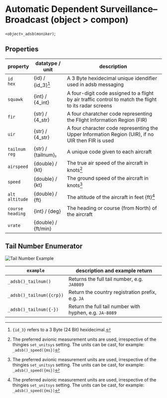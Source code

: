 # Automatic Dependent Surveillance–Broadcast (object > compon) 


*`<object>`*`_adsb(`*`moniker`*`)`;

## Properties

| property | datatype / unit | description |
| --- | --- | --- |
| `id`<br>`hex` | {id} / {id_3}[^3btyehex] | A 3 Byte hexidecimal unique idendifier used in adsb messaging |
| `squawk` | {int} / {4_int} | A four-digit code assigned to a flight by air traffic control to match the flight to its radar screens |
| `fir` | {str} / {4_str} | A four charatcher code representing the Flight Information Region (FIR) |
| `uir` | {str} / {4_str} | A four character code representing the Upper Information Region (UIR), if no UIR then FIR is used |
| `tailnum`<br>`reg` | {str} / {tailnum}[₁](#tne) | A unique code given to each aircraft |
| `airspeed` | {double} / {kt} | The true air speed of the aircraft in knots[^avionicmeasurements] |
| `speed` | {double} / {kt} | The ground speed of the aircraft in knots[^avionicmeasurements] |
| `alt`<br>`altitude` | {double} / {ft} | The altitude of the aircraft in feet {ft}[^avionicmeasurements] |
| `course`<br>`heading` | {int} / {deg} | The heading or course (from North) of the aircraft |
| `vrate` | {double} / {ft/min}




<a name="tne"></a>
## Tail Number Enumerator 

![Tail Number Example](https://upload.wikimedia.org/wikipedia/commons/thumb/e/e5/JAL_B747-400%28JA8089%29_%285481514185%29.jpg/220px-JAL_B747-400%28JA8089%29_%285481514185%29.jpg "JA8089")

| `example` | description and example return |
| --- | --- |
| `_adsb()_tailnum()` | Returns the full tail number, e.g. `JA8089` |
| `_adsb()_tailnum({crp})` | Return the country registration prefix, e.g. `JA` |
| `_adsb()_tailnum({-})` | Return the full tail number with hyphen, e.g. `JA-8089` |




[^3btyehex]: `{id_3}` refers to a 3 Byte (24 Bit) hexidecimal.
[^avionicmeasurements]: The preferred avionic measurement units are used, irrespective of the thingies `set_unitsys` setting. The units can be cast, for example: `_adsb()_speed({ms})`